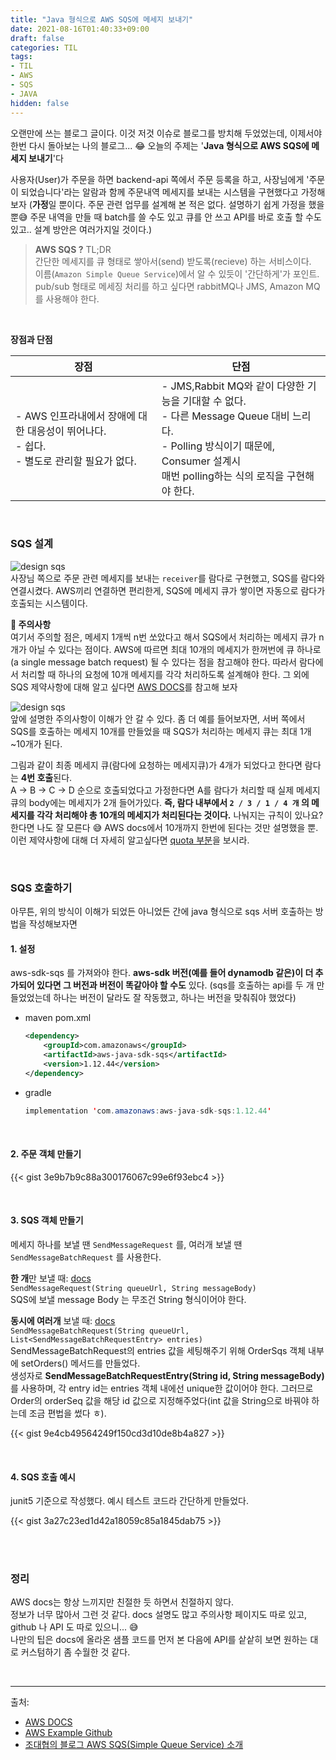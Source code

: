 ```yaml
---
title: "Java 형식으로 AWS SQS에 메세지 보내기"
date: 2021-08-16T01:40:33+09:00
draft: false
categories: TIL
tags:
- TIL
- AWS
- SQS
- JAVA
hidden: false
---
```


오랜만에 쓰는 블로그 글이다. 이것 저것 이슈로 블로그를 방치해 두었었는데, 이제서야 한번 다시 돌아보는 나의 블로그... 😂
오늘의 주제는 '**Java 형식으로 AWS SQS에 메세지 보내기**'다  

사용자(User)가 주문을 하면 backend-api 쪽에서 주문 등록을 하고, 
사장님에게 '주문이 되었습니다'라는 알람과 함께 주문내역 메세지를 보내는 시스템을 구현했다고 가정해보자
(**가정**일 뿐이다. 주문 관련 업무를 설계해 본 적은 없다. 
설명하기 쉽게 가정을 했을 뿐😅 주문 내역을 만들 때 batch를 쓸 수도 있고 큐를 안 쓰고 API를 바로 호출 할 수도 있고.. 
설계 방안은 여러가지일 것이다.)  


> **AWS SQS ?** TL;DR  
간단한 메세지를 큐 형태로 쌓아서(send) 받도록(recieve) 하는 서비스이다.  
이름(`Amazon Simple Queue Service`)에서 알 수 있듯이 '간단하게'가 포인트.  
pub/sub 형태로 메세징 처리를 하고 싶다면 rabbitMQ나 JMS, Amazon MQ를 사용해야 한다.

<br>

**장점과 단점**

| 장점 | 단점 |
| ---- | ---- |
| - AWS 인프라내에서 장애에 대한 대응성이 뛰어나다. <br>- 쉽다. <br>- 별도로 관리할 필요가 없다.   | - JMS,Rabbit MQ와 같이 다양한 기능을 기대할 수 없다. <br>- 다른 Message Queue 대비 느리다. <br>- Polling 방식이기 때문에, Consumer 설계시 <br>매번 polling하는 식의 로직을 구현해야 한다.   |

<br>

### SQS 설계

![design sqs](/images/TIL/sqs_basic_design.png)  
사장님 쪽으로 주문 관련 메세지를 보내는 `receiver`를 람다로 구현했고, SQS를 람다와 연결시켰다. 
AWS끼리 연결하면 편리한게, SQS에 메세지 큐가 쌓이면 자동으로 람다가 호출되는 시스템이다. 

**👀 주의사항**  
여기서 주의할 점은, 
메세지 1개씩 n번 쏘았다고 해서 SQS에서 처리하는 메세지 큐가 n개가 아닐 수 있다는 점이다. 
AWS에 따르면 최대 10개의 메세지가 한꺼번에 큐 하나로(a single message batch request) 될 수 있다는 점을 참고해야 한다. 
따라서 람다에서 처리할 때 하나의 요청에 10개 메세지를 각각 처리하도록 설계해야 한다. 
그 외에 SQS 제약사항에 대해 알고 싶다면 [AWS DOCS](https://docs.aws.amazon.com/AWSSimpleQueueService/latest/SQSDeveloperGuide/quotas-messages.html)를 참고해 보자


![design sqs](/images/TIL/sqs_message_queue.png)  
앞에 설명한 주의사항이 이해가 안 갈 수 있다. 
좀 더 예를 들어보자면, 서버 쪽에서 SQS를 호출하는 메세지 10개를 만들었을 때 SQS가 처리하는 메세지 큐는 최대 1개~10개가 된다. 

그림과 같이 최종 메세지 큐(람다에 요청하는 메세지큐)가 4개가 되었다고 한다면 람다는 **4번 호출**된다.  
A → B → C → D 순으로 호출되었다고 가정한다면 A를 람다가 처리할 때 실제 메세지 큐의 body에는 메세지가 2개 들어가있다. 
**즉, 람다 내부에서 `2 / 3 / 1 / 4 개` 의 메세지를 각각 처리해야 총 10개의 메세지가 처리된다는 것이다.** 
나눠지는 규칙이 있나요? 한다면 나도 잘 모른다 😅 AWS docs에서 10개까지 한번에 된다는 것만 설명했을 뿐.  
이런 제약사항에 대해 더 자세히 알고싶다면 [quota 부분](https://docs.aws.amazon.com/AWSSimpleQueueService/latest/SQSDeveloperGuide/quotas-queues.html)을 보시라.



<br>

### SQS 호출하기

아무튼, 위의 방식이 이해가 되었든 아니었든 간에 java 형식으로 sqs 서버 호출하는 방법을 작성해보자면

#### 1. 설정

aws-sdk-sqs 를 가져와야 한다. **aws-sdk 버전(예를 들어 dynamodb 같은)이 더 추가되어 있다면 그 버전과 버전이 똑같아야 할 수도** 있다. (sqs를 호출하는 api를 두 개 만들었었는데 하나는 버전이 달라도 잘 작동했고, 하나는 버전을 맞춰줘야 했었다)

- maven pom.xml

    ```xml
    <dependency>
        <groupId>com.amazonaws</groupId>
        <artifactId>aws-java-sdk-sqs</artifactId>
        <version>1.12.44</version>
    </dependency>
    ```

- gradle

    ```java
    implementation 'com.amazonaws:aws-java-sdk-sqs:1.12.44'
    ```

<br>

#### 2. 주문 객체 만들기

{{< gist 3e9b7b9c88a300176067c99e6f93ebc4 >}}

<br>

#### 3. SQS 객체 만들기

메세지 하나를 보낼 땐 `SendMessageRequest` 를, 여러개 보낼 땐 `SendMessageBatchRequest` 를 사용한다.  

**한 개**만 보낼 때: [docs](https://docs.amazonaws.cn/AWSJavaSDK/latest/javadoc/com/amazonaws/services/sqs/model/SendMessageRequest.html)  
`SendMessageRequest(String queueUrl, String messageBody)`  
SQS에 보낼 message Body 는 무조건 String 형식이어야 한다. 


**동시에 여러개** 보낼 때: [docs](https://docs.amazonaws.cn/AWSJavaSDK/latest/javadoc/com/amazonaws/services/sqs/model/SendMessageBatchRequestEntry.html)  
`SendMessageBatchRequest(String queueUrl, List<SendMessageBatchRequestEntry> entries)`  
SendMessageBatchRequest의 entries 값을 세팅해주기 위해 OrderSqs 객체 내부에 setOrders() 메서드를 만들었다.  
생성자로 **SendMessageBatchRequestEntry(String id, String messageBody)** 를 사용하며, 각 entry id는 entries 객체 내에선 unique한 값이어야 한다. 
그러므로 Order의 orderSeq 값을 해당 id 값으로 지정해주었다(int 값을 String으로 바꿔야 하는데 조금 편법을 썼다 ㅎ). 

{{< gist 9e4cb49564249f150cd3d10de8b4a827 >}}

<br>

#### 4. SQS 호출 예시

junit5 기준으로 작성했다. 예시 테스트 코드라 간단하게 만들었다.

{{< gist 3a27c23ed1d42a18059c85a1845dab75 >}}

<br>
<br>


### 정리
AWS docs는 항상 느끼지만 친절한 듯 하면서 친절하지 않다.  
정보가 너무 많아서 그런 것 같다. docs 설명도 많고 주의사항 페이지도 따로 있고, github 나 API 도 따로 있으니... 😅  
나만의 팁은 docs에 올라온 샘플 코드를 먼저 본 다음에 API를 샅샅히 보면 원하는 대로 커스텀하기 좀 수월한 것 같다. 


<br>

---
출처: 
- [AWS DOCS](https://docs.aws.amazon.com/AWSSimpleQueueService/latest/SQSDeveloperGuide/quotas-messages.html)  
- [AWS Example Github](https://github.com/awsdocs/aws-doc-sdk-examples/blob/master/java/example_code/sqs/src/main/java/aws/example/sqs/SendReceiveMessages.java)  
- [조대협의 블로그 AWS SQS(Simple Queue Service) 소개](https://bcho.tistory.com/683)  

